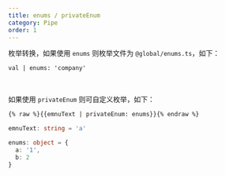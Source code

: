 ```yaml
---
title: enums / privateEnum
category: Pipe
order: 1
---
```


枚举转换，如果使用 `enums` 则枚举文件为 `@global/enums.ts`，如下：

```html
val | enums: 'company'
```

<br>

如果使用 `privateEnum` 则可自定义枚举，如下：

```html
{% raw %}{{emnuText | privateEnum: enums}}{% endraw %}
```


```typescript
emnuText: string = 'a'

enums: object = {
  a: '1',
  b: 2
}
```


